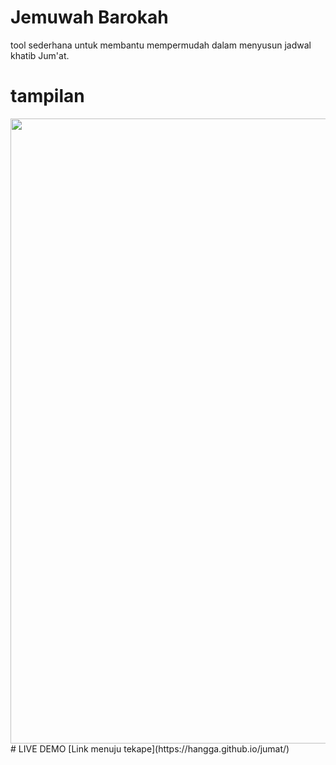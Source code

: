 # Jemuwah Barokah
tool sederhana untuk membantu mempermudah dalam menyusun jadwal khatib Jum'at.
# tampilan
<img width="1000px;" src="https://raw.githubusercontent.com/hangga/jumat/master/Screen%20Shot%202021-03-21%20at%2006.44.05.png"/>
# LIVE DEMO   
[Link menuju tekape](https://hangga.github.io/jumat/)
